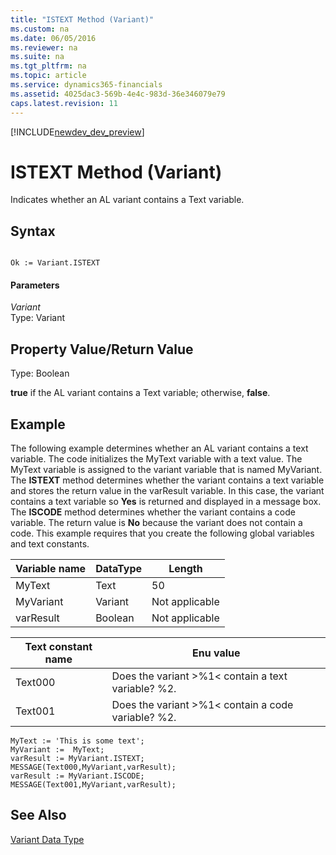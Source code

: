 ```yaml
---
title: "ISTEXT Method (Variant)"
ms.custom: na
ms.date: 06/05/2016
ms.reviewer: na
ms.suite: na
ms.tgt_pltfrm: na
ms.topic: article
ms.service: dynamics365-financials
ms.assetid: 4025dac3-569b-4e4c-983d-36e346079e79
caps.latest.revision: 11
---
```


[!INCLUDE[newdev_dev_preview](../includes/newdev_dev_preview.md)]

# ISTEXT Method (Variant)
Indicates whether an AL variant contains a Text variable.  
  
## Syntax  
  
```  
  
Ok := Variant.ISTEXT  
```  
  
#### Parameters  
 *Variant*  
 Type: Variant  
  
## Property Value/Return Value  
 Type: Boolean  
  
 **true** if the AL variant contains a Text variable; otherwise, **false**.  
  
## Example  
 The following example determines whether an AL variant contains a text variable. The code initializes the MyText variable with a text value. The MyText variable is assigned to the variant variable that is named MyVariant. The **ISTEXT** method determines whether the variant contains a text variable and stores the return value in the varResult variable. In this case, the variant contains a text variable so **Yes** is returned and displayed in a message box. The **ISCODE** method determines whether the variant contains a code variable. The return value is **No** because the variant does not contain a code. This example requires that you create the following global variables and text constants.  
  
|Variable name|DataType|Length|  
|-------------------|--------------|------------|  
|MyText|Text|50|  
|MyVariant|Variant|Not applicable|  
|varResult|Boolean|Not applicable|  
  
|Text constant name|Enu value|  
|------------------------|---------------|  
|Text000|Does the variant >%1\< contain a text variable? %2.|  
|Text001|Does the variant >%1\< contain a code variable? %2.|  
  
```  
MyText := 'This is some text';  
MyVariant :=  MyText;  
varResult := MyVariant.ISTEXT;  
MESSAGE(Text000,MyVariant,varResult);  
varResult := MyVariant.ISCODE;  
MESSAGE(Text001,MyVariant,varResult);  
```  
  
## See Also  
 [Variant Data Type](../datatypes/devenv-Variant-Data-Type.md)